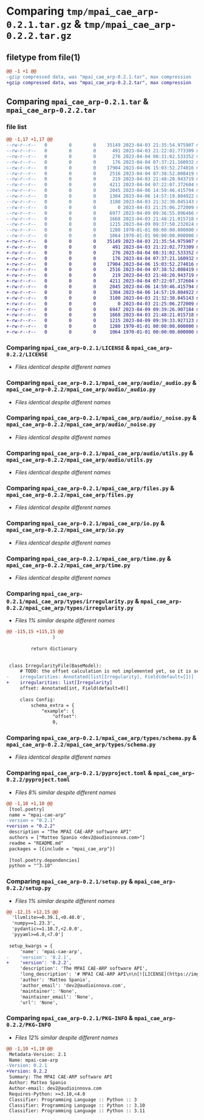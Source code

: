 # Comparing `tmp/mpai_cae_arp-0.2.1.tar.gz` & `tmp/mpai_cae_arp-0.2.2.tar.gz`

## filetype from file(1)

```diff
@@ -1 +1 @@
-gzip compressed data, was "mpai_cae_arp-0.2.1.tar", max compression
+gzip compressed data, was "mpai_cae_arp-0.2.2.tar", max compression
```

## Comparing `mpai_cae_arp-0.2.1.tar` & `mpai_cae_arp-0.2.2.tar`

### file list

```diff
@@ -1,17 +1,17 @@
--rw-r--r--   0        0        0    35149 2023-04-03 21:35:54.975907 mpai_cae_arp-0.2.1/LICENSE
--rw-r--r--   0        0        0      491 2023-04-03 21:22:02.773309 mpai_cae_arp-0.2.1/README.md
--rw-r--r--   0        0        0      276 2023-04-04 08:31:02.533352 mpai_cae_arp-0.2.1/mpai_cae_arp/__init__.py
--rw-r--r--   0        0        0      176 2023-04-04 07:37:21.160932 mpai_cae_arp-0.2.1/mpai_cae_arp/audio/__init__.py
--rw-r--r--   0        0        0    17904 2023-04-06 15:03:52.274016 mpai_cae_arp-0.2.1/mpai_cae_arp/audio/_audio.py
--rw-r--r--   0        0        0     2516 2023-04-04 07:38:52.008419 mpai_cae_arp-0.2.1/mpai_cae_arp/audio/_noise.py
--rw-r--r--   0        0        0      219 2023-04-03 21:48:20.943719 mpai_cae_arp-0.2.1/mpai_cae_arp/audio/standards.py
--rw-r--r--   0        0        0     4211 2023-04-04 07:22:07.372604 mpai_cae_arp-0.2.1/mpai_cae_arp/audio/utils.py
--rw-r--r--   0        0        0     2045 2023-04-06 14:59:46.415794 mpai_cae_arp-0.2.1/mpai_cae_arp/files.py
--rw-r--r--   0        0        0     1304 2023-04-06 14:57:19.804922 mpai_cae_arp-0.2.1/mpai_cae_arp/io.py
--rw-r--r--   0        0        0     3100 2023-04-03 21:32:30.045143 mpai_cae_arp-0.2.1/mpai_cae_arp/time.py
--rw-r--r--   0        0        0        0 2023-04-03 21:25:06.272009 mpai_cae_arp-0.2.1/mpai_cae_arp/types/__init__.py
--rw-r--r--   0        0        0     6977 2023-04-09 09:36:55.896466 mpai_cae_arp-0.2.1/mpai_cae_arp/types/irregularity.py
--rw-r--r--   0        0        0     1668 2023-04-03 21:48:21.015718 mpai_cae_arp-0.2.1/mpai_cae_arp/types/schema.py
--rw-r--r--   0        0        0     1215 2023-04-09 09:37:50.232024 mpai_cae_arp-0.2.1/pyproject.toml
--rw-r--r--   0        0        0     1280 1970-01-01 00:00:00.000000 mpai_cae_arp-0.2.1/setup.py
--rw-r--r--   0        0        0     1064 1970-01-01 00:00:00.000000 mpai_cae_arp-0.2.1/PKG-INFO
+-rw-r--r--   0        0        0    35149 2023-04-03 21:35:54.975907 mpai_cae_arp-0.2.2/LICENSE
+-rw-r--r--   0        0        0      491 2023-04-03 21:22:02.773309 mpai_cae_arp-0.2.2/README.md
+-rw-r--r--   0        0        0      276 2023-04-04 08:31:02.533352 mpai_cae_arp-0.2.2/mpai_cae_arp/__init__.py
+-rw-r--r--   0        0        0      176 2023-04-04 07:37:21.160932 mpai_cae_arp-0.2.2/mpai_cae_arp/audio/__init__.py
+-rw-r--r--   0        0        0    17904 2023-04-06 15:03:52.274016 mpai_cae_arp-0.2.2/mpai_cae_arp/audio/_audio.py
+-rw-r--r--   0        0        0     2516 2023-04-04 07:38:52.008419 mpai_cae_arp-0.2.2/mpai_cae_arp/audio/_noise.py
+-rw-r--r--   0        0        0      219 2023-04-03 21:48:20.943719 mpai_cae_arp-0.2.2/mpai_cae_arp/audio/standards.py
+-rw-r--r--   0        0        0     4211 2023-04-04 07:22:07.372604 mpai_cae_arp-0.2.2/mpai_cae_arp/audio/utils.py
+-rw-r--r--   0        0        0     2045 2023-04-06 14:59:46.415794 mpai_cae_arp-0.2.2/mpai_cae_arp/files.py
+-rw-r--r--   0        0        0     1304 2023-04-06 14:57:19.804922 mpai_cae_arp-0.2.2/mpai_cae_arp/io.py
+-rw-r--r--   0        0        0     3100 2023-04-03 21:32:30.045143 mpai_cae_arp-0.2.2/mpai_cae_arp/time.py
+-rw-r--r--   0        0        0        0 2023-04-03 21:25:06.272009 mpai_cae_arp-0.2.2/mpai_cae_arp/types/__init__.py
+-rw-r--r--   0        0        0     6947 2023-04-09 09:39:26.907184 mpai_cae_arp-0.2.2/mpai_cae_arp/types/irregularity.py
+-rw-r--r--   0        0        0     1668 2023-04-03 21:48:21.015718 mpai_cae_arp-0.2.2/mpai_cae_arp/types/schema.py
+-rw-r--r--   0        0        0     1215 2023-04-09 09:39:33.927123 mpai_cae_arp-0.2.2/pyproject.toml
+-rw-r--r--   0        0        0     1280 1970-01-01 00:00:00.000000 mpai_cae_arp-0.2.2/setup.py
+-rw-r--r--   0        0        0     1064 1970-01-01 00:00:00.000000 mpai_cae_arp-0.2.2/PKG-INFO
```

### Comparing `mpai_cae_arp-0.2.1/LICENSE` & `mpai_cae_arp-0.2.2/LICENSE`

 * *Files identical despite different names*

### Comparing `mpai_cae_arp-0.2.1/mpai_cae_arp/audio/_audio.py` & `mpai_cae_arp-0.2.2/mpai_cae_arp/audio/_audio.py`

 * *Files identical despite different names*

### Comparing `mpai_cae_arp-0.2.1/mpai_cae_arp/audio/_noise.py` & `mpai_cae_arp-0.2.2/mpai_cae_arp/audio/_noise.py`

 * *Files identical despite different names*

### Comparing `mpai_cae_arp-0.2.1/mpai_cae_arp/audio/utils.py` & `mpai_cae_arp-0.2.2/mpai_cae_arp/audio/utils.py`

 * *Files identical despite different names*

### Comparing `mpai_cae_arp-0.2.1/mpai_cae_arp/files.py` & `mpai_cae_arp-0.2.2/mpai_cae_arp/files.py`

 * *Files identical despite different names*

### Comparing `mpai_cae_arp-0.2.1/mpai_cae_arp/io.py` & `mpai_cae_arp-0.2.2/mpai_cae_arp/io.py`

 * *Files identical despite different names*

### Comparing `mpai_cae_arp-0.2.1/mpai_cae_arp/time.py` & `mpai_cae_arp-0.2.2/mpai_cae_arp/time.py`

 * *Files identical despite different names*

### Comparing `mpai_cae_arp-0.2.1/mpai_cae_arp/types/irregularity.py` & `mpai_cae_arp-0.2.2/mpai_cae_arp/types/irregularity.py`

 * *Files 1% similar despite different names*

```diff
@@ -115,15 +115,15 @@
                 )
 
         return dictionary
 
 
 class IrregularityFile(BaseModel):
     # TODO: the offset calculation is not implemented yet, so it is set to None
-    irregularities: Annotated[list[Irregularity], Field(default=[])]
+    irregularities: list[Irregularity]
     offset: Annotated[int, Field(default=0)]
 
     class Config:
         schema_extra = {
             "example": {
                 "offset":
                 0,
```

### Comparing `mpai_cae_arp-0.2.1/mpai_cae_arp/types/schema.py` & `mpai_cae_arp-0.2.2/mpai_cae_arp/types/schema.py`

 * *Files identical despite different names*

### Comparing `mpai_cae_arp-0.2.1/pyproject.toml` & `mpai_cae_arp-0.2.2/pyproject.toml`

 * *Files 8% similar despite different names*

```diff
@@ -1,10 +1,10 @@
 [tool.poetry]
 name = "mpai-cae-arp"
-version = "0.2.1"
+version = "0.2.2"
 description = "The MPAI CAE-ARP software API"
 authors = ["Matteo Spanio <dev2@audioinnova.com>"]
 readme = "README.md"
 packages = [{include = "mpai_cae_arp"}]
 
 [tool.poetry.dependencies]
 python = "^3.10"
```

### Comparing `mpai_cae_arp-0.2.1/setup.py` & `mpai_cae_arp-0.2.2/setup.py`

 * *Files 1% similar despite different names*

```diff
@@ -12,15 +12,15 @@
  'llvmlite>=0.39.1,<0.40.0',
  'numpy==1.23.3',
  'pydantic>=1.10.7,<2.0.0',
  'pyyaml>=6.0,<7.0']
 
 setup_kwargs = {
     'name': 'mpai-cae-arp',
-    'version': '0.2.1',
+    'version': '0.2.2',
     'description': 'The MPAI CAE-ARP software API',
     'long_description': '# MPAI CAE-ARP API\n\n[![LICENSE](https://img.shields.io/badge/license-GPLv3-blue.svg)](https://img.shields.io/badge/license-GPLv3-blue.svg)\n\n## Description\n\nThis package provides a set of tools for common task in MPAI CAE-ARP standard. It is usend in the official implementation of the standard and can be used as well to develop your own.\n\n## License\n\nThis software is licensed under the GPLv3 license. See the [official site](http://www.gnu.org/licenses/gpl-3.0.html) for more information.\n',
     'author': 'Matteo Spanio',
     'author_email': 'dev2@audioinnova.com',
     'maintainer': 'None',
     'maintainer_email': 'None',
     'url': 'None',
```

### Comparing `mpai_cae_arp-0.2.1/PKG-INFO` & `mpai_cae_arp-0.2.2/PKG-INFO`

 * *Files 12% similar despite different names*

```diff
@@ -1,10 +1,10 @@
 Metadata-Version: 2.1
 Name: mpai-cae-arp
-Version: 0.2.1
+Version: 0.2.2
 Summary: The MPAI CAE-ARP software API
 Author: Matteo Spanio
 Author-email: dev2@audioinnova.com
 Requires-Python: >=3.10,<4.0
 Classifier: Programming Language :: Python :: 3
 Classifier: Programming Language :: Python :: 3.10
 Classifier: Programming Language :: Python :: 3.11
```

